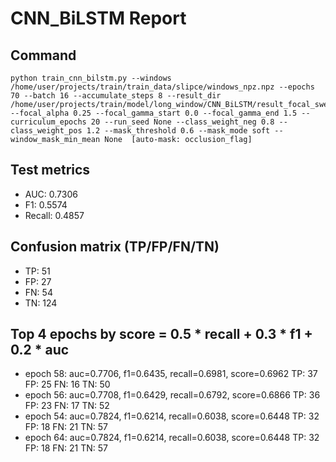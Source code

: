 # CNN_BiLSTM Report

## Command
```
python train_cnn_bilstm.py --windows /home/user/projects/train/train_data/slipce/windows_npz.npz --epochs 70 --batch 16 --accumulate_steps 8 --result_dir /home/user/projects/train/model/long_window/CNN_BiLSTM/result_focal_sweep/cw05_fg01 --focal_alpha 0.25 --focal_gamma_start 0.0 --focal_gamma_end 1.5 --curriculum_epochs 20 --run_seed None --class_weight_neg 0.8 --class_weight_pos 1.2 --mask_threshold 0.6 --mask_mode soft --window_mask_min_mean None  [auto-mask: occlusion_flag]
```

## Test metrics
- AUC: 0.7306
- F1: 0.5574
- Recall: 0.4857
## Confusion matrix (TP/FP/FN/TN)
- TP: 51
- FP: 27
- FN: 54
- TN: 124

## Top 4 epochs by score = 0.5 * recall + 0.3 * f1 + 0.2 * auc
- epoch 58: auc=0.7706, f1=0.6435, recall=0.6981, score=0.6962  TP: 37 FP: 25 FN: 16 TN: 50
- epoch 56: auc=0.7708, f1=0.6429, recall=0.6792, score=0.6866  TP: 36 FP: 23 FN: 17 TN: 52
- epoch 54: auc=0.7824, f1=0.6214, recall=0.6038, score=0.6448  TP: 32 FP: 18 FN: 21 TN: 57
- epoch 64: auc=0.7824, f1=0.6214, recall=0.6038, score=0.6448  TP: 32 FP: 18 FN: 21 TN: 57

